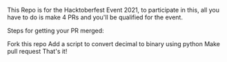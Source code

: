 This Repo is for the Hacktoberfest Event 2021, to participate in this, all you have to do is make 4 PRs and you'll be qualified for the event.

Steps for getting your PR merged:

Fork this repo
Add a script to convert decimal to binary using python
Make pull request
That's it!
